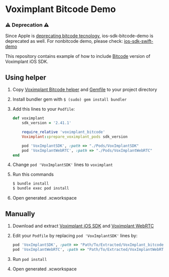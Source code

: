 # Voximplant Bitcode Demo

### ⚠️ Deprecation ⚠️
Since Apple is [deprecating bitcode tecnology](https://developer.apple.com/documentation/xcode-release-notes/xcode-14-release-notes#Deprecations), ios-sdk-bitcode-demo is deprecated as well.
For nonbitcode demo, please check: [ios-sdk-swift-demo](https://github.com/voximplant/ios-sdk-swift-demo)

This repository contains example of how to include [Bitcode](https://voximplant.com/docs/howtos/advanced/bitcode) version of Voximplant iOS SDK.

## Using helper

1. Copy [Voximplant Bitcode helper](voximplant_bitcode.rb) and [Gemfile](Gemfile) to your project directory
2. Install bundler gem with `$ (sudo) gem install bundler`
3. Add this lines to your `Podfile`:

    ```ruby
    def voximplant
        sdk_version = '2.41.1'

        require_relative 'voximplant_bitcode'
        Voximplant::prepare_voximplant_pods sdk_version

        pod 'VoxImplantSDK', :path => "./Pods/VoxImplantSDK"
        pod 'VoxImplantWebRTC', :path => "./Pods/VoxImplantWebRTC"
    end
    ```

4. Change `pod 'VoxImplantSDK'` lines to `voximplant`
5. Run this commands

    ```bash
    $ bundle install
    $ bundle exec pod install
    ```
6. Open generated .xcworkspace

## Manually

1. Download and extract [Voximplant iOS SDK][sdk] and [Voximplant WebRTC][webrtc]
2. Edit your `Podfile` by replacing `pod 'VoxImplantSDK'` lines by:

    ```ruby
    pod 'VoxImplantSDK', :path => "Path/To/Extracted/VoxImplant_bitcode"
    pod 'VoxImplantWebRTC', :path => "Path/To/Extracted/VoxImplantWebRTC_bitcode"
    ```
3. Run `pod install`
4. Open generated .xcworkspace

[sdk]: https://s3.eu-central-1.amazonaws.com/voximplant-releases/ios-sdk/2.41.1/VoxImplant_bitcode.zip
[webrtc]: https://s3.eu-central-1.amazonaws.com/voximplant-releases/ios-webrtc/89.2.0/VoxImplantWebRTC_bitcode.zip
